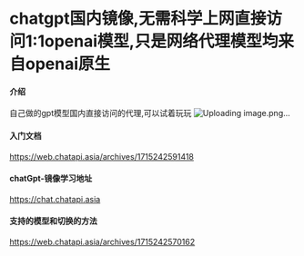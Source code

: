 # chatgpt国内镜像,无需科学上网直接访问1:1openai模型,只是网络代理模型均来自openai原生

#### 介绍
自己做的gpt模型国内直接访问的代理,可以试着玩玩
![Uploading image.png…]()

#### 入门文档
https://web.chatapi.asia/archives/1715242591418


#### chatGpt-镜像学习地址
https://chat.chatapi.asia


#### 支持的模型和切换的方法
https://web.chatapi.asia/archives/1715242570162
